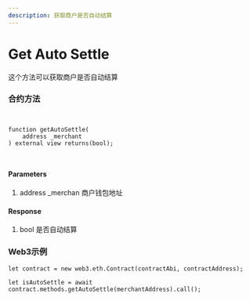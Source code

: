 ```yaml
---
description: 获取商户是否自动结算
---
```


# Get Auto Settle

这个方法可以获取商户是否自动结算

### 合约方法

```
 
 
function getAutoSettle(
    address _merchant
) external view returns(bool);
 
 
```

#### Parameters

1. address \_merchan 商户钱包地址

#### Response

1. bool 是否自动结算

### Web3示例

```
let contract = new web3.eth.Contract(contractAbi, contractAddress);

let isAutoSettle = await contract.methods.getAutoSettle(merchantAddress).call();

```
